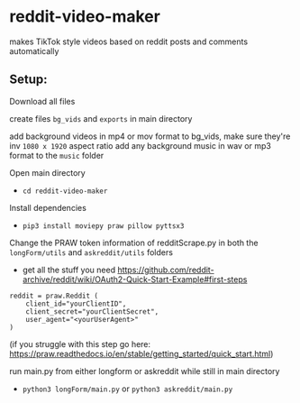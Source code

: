 # reddit-video-maker
makes TikTok style videos based on reddit posts and comments automatically 

## Setup:

Download all files

create files `bg_vids` and `exports` in main directory

add background videos in mp4 or mov format to bg_vids, make sure they're inv `1080 x 1920` aspect ratio
add any background music in wav or mp3 format to the `music` folder

Open main directory

 - `cd reddit-video-maker`

Install dependencies

 - `pip3 install moviepy praw pillow pyttsx3`

Change the PRAW token information of redditScrape.py in both the `longForm/utils` and `askreddit/utils` folders

 - get all the stuff you need https://github.com/reddit-archive/reddit/wiki/OAuth2-Quick-Start-Example#first-steps
``` 
reddit = praw.Reddit (
    client_id="yourClientID",
    client_secret="yourClientSecret",
    user_agent="<yourUserAgent>"
) 
```

(if you struggle with this step go here: https://praw.readthedocs.io/en/stable/getting_started/quick_start.html)

run main.py from either longform or askreddit while still in main directory

 - `python3 longForm/main.py` or `python3 askreddit/main.py`
